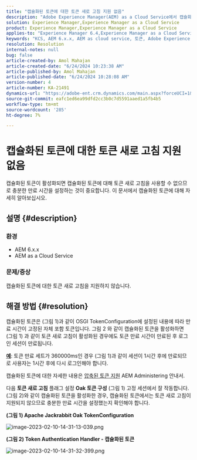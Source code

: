 ```yaml
---
title: "캡슐화된 토큰에 대한 토큰 새로 고침 지원 없음"
description: "Adobe Experience Manager(AEM) as a Cloud Service에서 캡슐화된 토큰에 대한 토큰 새로 고침에 대해 자세히 알아보십시오."
solution: Experience Manager,Experience Manager as a Cloud Service
product: Experience Manager,Experience Manager as a Cloud Service
applies-to: "Experience Manager 6.4,Experience Manager as a Cloud Service,Experience Manager 6.5"
keywords: "KCS, AEM 6.x.x, AEM as cloud service, 토큰, Adobe Experience Manager, FAQ, 캡슐화된 토큰, 6.4, 6.5, Experience Manager as a Cloud Service"
resolution: Resolution
internal-notes: null
bug: false
article-created-by: Amol Mahajan
article-created-date: "6/24/2024 10:23:38 AM"
article-published-by: Amol Mahajan
article-published-date: "6/24/2024 10:28:08 AM"
version-number: 4
article-number: KA-21491
dynamics-url: "https://adobe-ent.crm.dynamics.com/main.aspx?forceUCI=1&pagetype=entityrecord&etn=knowledgearticle&id=3960eacc-1332-ef11-840a-6045bd02de5c"
source-git-commit: eafc1ed6ea99dfd2cc3b0c7d5591aaed1a5fb4b5
workflow-type: tm+mt
source-wordcount: '285'
ht-degree: 7%

---
```


# 캡슐화된 토큰에 대한 토큰 새로 고침 지원 없음


캡슐화된 토큰이 활성화되면 캡슐화된 토큰에 대해 토큰 새로 고침을 사용할 수 없으므로 충분한 만료 시간을 설정하는 것이 중요합니다. 이 문서에서 캡슐화된 토큰에 대해 자세히 알아보십시오.

## 설명 {#description}


### <b>환경</b>

- AEM 6.x.x
- AEM as a Cloud Service




### <b>문제/증상</b>

캡슐화된 토큰에 대한 토큰 새로 고침을 지원하지 않습니다.




## 해결 방법 {#resolution}


캡슐화된 토큰은 (그림 1)과 같이 OSGI TokenConfiguration에 설정된 내용에 따라 만료 시간이 고정된 자체 포함 토큰입니다.
그림 2 와 같이 캡슐화된 토큰을 활성화하면 (그림 1) 과 같이 토큰 새로 고침이 활성화된 경우에도 토큰 만료 시간이 만료된 후 로그인 세션이 만료됩니다.

<u><b>예</b></u>: 토큰 만료 세트가 360000ms인 경우 (그림 1)과 같이 세션이 1시간 후에 만료되므로 사용자는 1시간 후에 다시 로그인해야 합니다.

캡슐화된 토큰에 대한 자세한 내용은 [압축된 토큰 지원](https://experienceleague.adobe.com/docs/experience-manager-64/administering/security/encapsulated-token.html) AEM Administering 안내서.

다음 <b>토큰 새로 고침</b> 플래그 설정 <b>Oak 토큰 구성</b> (그림 1) 고정 세션에서 잘 작동합니다.
(그림 2)와 같이 캡슐화된 토큰을 활성화한 경우, 캡슐화된 토큰에서는 토큰 새로 고침이 지원되지 않으므로 충분한 만료 시간을 설정했는지 확인해야 합니다.



<b>(그림 1) Apache Jackrabbit Oak TokenConfiguration</b>

![image-2023-02-10-14-31-13-039.png](https://jira.corp.adobe.com/secure/attachment/9633655/image-2023-02-10-14-31-13-039.png)

<b>(그림 2) Token Authentication Handler - 캡슐화된 토큰</b>



![image-2023-02-10-14-31-32-399.png](https://jira.corp.adobe.com/secure/attachment/9633654/image-2023-02-10-14-31-32-399.png)



